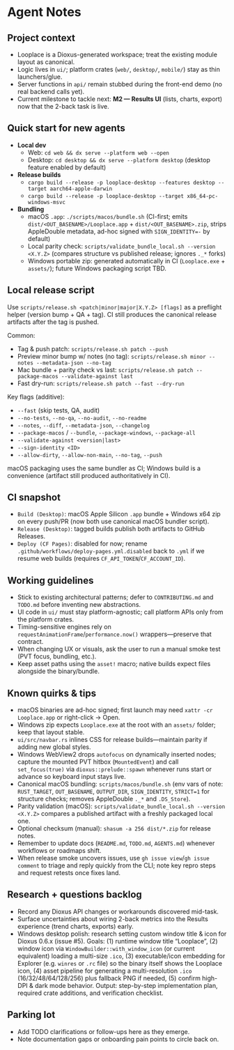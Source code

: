 # Agent Notes

## Project context
- Looplace is a Dioxus-generated workspace; treat the existing module layout as canonical.
- Logic lives in `ui/`; platform crates (`web/`, `desktop/`, `mobile/`) stay as thin launchers/glue.
- Server functions in `api/` remain stubbed during the front-end demo (no real backend calls yet).
- Current milestone to tackle next: **M2 — Results UI** (lists, charts, export) now that the 2-back task is live.

## Quick start for new agents
- **Local dev**
  - Web: `cd web && dx serve --platform web --open`
  - Desktop: `cd desktop && dx serve --platform desktop` (desktop feature enabled by default)
- **Release builds**
  - `cargo build --release -p looplace-desktop --features desktop --target aarch64-apple-darwin`
  - `cargo build --release -p looplace-desktop --target x86_64-pc-windows-msvc`
- **Bundling**
  - macOS `.app`: `./scripts/macos/bundle.sh` (CI-first; emits `dist/<OUT_BASENAME>/Looplace.app` + `dist/<OUT_BASENAME>.zip`, strips AppleDouble metadata, ad-hoc signed with `SIGN_IDENTITY=-` by default)
  - Local parity check: `scripts/validate_bundle_local.sh --version <X.Y.Z>` (compares structure vs published release; ignores `._*` forks)
  - Windows portable zip: generated automatically in CI (`Looplace.exe` + `assets/`); future Windows packaging script TBD.

## Local release script
Use `scripts/release.sh <patch|minor|major|X.Y.Z> [flags]` as a preflight helper (version bump + QA + tag). CI still produces the canonical release artifacts after the tag is pushed.

Common:
- Tag & push patch: `scripts/release.sh patch --push`
- Preview minor bump w/ notes (no tag): `scripts/release.sh minor --notes --metadata-json --no-tag`
- Mac bundle + parity check vs last: `scripts/release.sh patch --package-macos --validate-against last`
- Fast dry-run: `scripts/release.sh patch --fast --dry-run`

Key flags (additive):
- `--fast` (skip tests, QA, audit)
- `--no-tests`, `--no-qa`, `--no-audit`, `--no-readme`
- `--notes`, `--diff`, `--metadata-json`, `--changelog`
- `--package-macos` / `--bundle`, `--package-windows`, `--package-all`
- `--validate-against <version|last>`
- `--sign-identity <ID>`
- `--allow-dirty`, `--allow-non-main`, `--no-tag`, `--push`

macOS packaging uses the same bundler as CI; Windows build is a convenience (artifact still produced authoritatively in CI).

## CI snapshot
- `Build (Desktop)`: macOS Apple Silicon `.app` bundle + Windows x64 zip on every push/PR (now both use canonical macOS bundler script).
- `Release (Desktop)`: tagged builds publish both artifacts to GitHub Releases.
- `Deploy (CF Pages)`: disabled for now; rename `.github/workflows/deploy-pages.yml.disabled` back to `.yml` if we resume web builds (requires `CF_API_TOKEN`/`CF_ACCOUNT_ID`).

## Working guidelines
- Stick to existing architectural patterns; defer to `CONTRIBUTING.md` and `TODO.md` before inventing new abstractions.
- UI code in `ui/` must stay platform-agnostic; call platform APIs only from the platform crates.
- Timing-sensitive engines rely on `requestAnimationFrame`/`performance.now()` wrappers—preserve that contract.
- When changing UX or visuals, ask the user to run a manual smoke test (PVT focus, bundling, etc.).
- Keep asset paths using the `asset!` macro; native builds expect files alongside the binary/bundle.

## Known quirks & tips
- macOS binaries are ad-hoc signed; first launch may need `xattr -cr Looplace.app` or right-click → Open.
- Windows zip expects `Looplace.exe` at the root with an `assets/` folder; keep that layout stable.
- `ui/src/navbar.rs` inlines CSS for release builds—maintain parity if adding new global styles.
- Windows WebView2 drops `autofocus` on dynamically inserted nodes; capture the mounted PVT hitbox (`MountedEvent`) and call `set_focus(true)` via `dioxus::prelude::spawn` whenever runs start or advance so keyboard input stays live.
- Canonical macOS bundling: `scripts/macos/bundle.sh` (env vars of note: `RUST_TARGET`, `OUT_BASENAME`, `OUTPUT_DIR`, `SIGN_IDENTITY`, `STRICT=1` for structure checks; removes AppleDouble `._*` and `.DS_Store`).
- Parity validation (macOS): `scripts/validate_bundle_local.sh --version <X.Y.Z>` compares a published artifact with a freshly packaged local one.
- Optional checksum (manual): `shasum -a 256 dist/*.zip` for release notes.
- Remember to update docs (`README.md`, `TODO.md`, `AGENTS.md`) whenever workflows or roadmaps shift.
- When release smoke uncovers issues, use `gh issue view`/`gh issue comment` to triage and reply quickly from the CLI; note key repro steps and request retests once fixes land.

## Research + questions backlog
- Record any Dioxus API changes or workarounds discovered mid-task.
- Surface uncertainties about wiring 2-back metrics into the Results experience (trend charts, exports) early.
- Windows desktop polish: research setting custom window title & icon for Dioxus 0.6.x (issue #5). Goals: (1) runtime window title “Looplace”, (2) window icon via `WindowBuilder::with_window_icon` (or current equivalent) loading a multi-size `.ico`, (3) executable/icon embedding for Explorer (e.g. `winres` or `.rc` file) so the binary itself shows the Looplace icon, (4) asset pipeline for generating a multi-resolution `.ico` (16/32/48/64/128/256) plus fallback PNG if needed, (5) confirm high-DPI & dark mode behavior. Output: step-by-step implementation plan, required crate additions, and verification checklist.

## Parking lot
- Add TODO clarifications or follow-ups here as they emerge.
- Note documentation gaps or onboarding pain points to circle back on.
